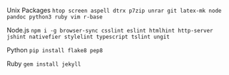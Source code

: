 Unix Packages
`htop screen aspell dtrx p7zip unrar git latex-mk node pandoc python3 ruby vim r-base`


Node.js
`npm i -g browser-sync csslint eslint htmlhint http-server jshint nativefier stylelint typescript tslint ungit`


Python
`pip install flake8 pep8`


Ruby
`gem install jekyll`
